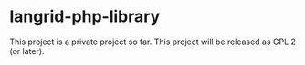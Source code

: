 langrid-php-library
===================

This project is a private project so far. This project will be released as GPL 2 (or later).